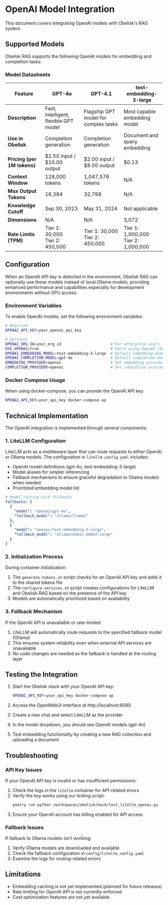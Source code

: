 # OpenAI Model Integration

This document covers integrating OpenAI models with Obelisk's RAG system.

## Supported Models

Obelisk RAG supports the following OpenAI models for embedding and completion tasks:

### Model Datasheets

| Feature                     | GPT-4o                                | GPT-4.1                              | text-embedding-3-large                 |
| --------------------------- | ------------------------------------- | ------------------------------------ | -------------------------------------- |
| **Description**             | Fast, intelligent, flexible GPT model | Flagship GPT model for complex tasks | Most capable embedding model           |
| **Use in Obelisk**          | Completion generation                 | Completion generation                | Document and query embedding           |
| **Pricing (per 1M tokens)** | $2.50 input / $10.00 output           | $2.00 input / $8.00 output           | $0.13                                  |
| **Context Window**          | 128,000 tokens                        | 1,047,576 tokens                     | N/A                                    |
| **Max Output Tokens**       | 16,384                                | 32,768                               | N/A                                    |
| **Knowledge Cutoff**        | Sep 30, 2023                          | May 31, 2024                         | Not applicable                         |
| **Dimensions**              | N/A                                   | N/A                                  | 3,072                                  |
| **Rate Limits (TPM)**       | Tier 1: 30,000<br>Tier 2: 450,000     | Tier 1: 30,000<br>Tier 2: 450,000    | Tier 1: 1,000,000<br>Tier 2: 1,000,000 |

## Configuration

When an OpenAI API key is detected in the environment, Obelisk RAG can optionally use these models instead of local Ollama models, providing enhanced performance and capabilities especially for development environments without GPU access.

### Environment Variables

To enable OpenAI models, set the following environment variables:

```bash
# Required
OPENAI_API_KEY=your_openai_api_key

# Optional
OPENAI_ORG_ID=your_org_id                      # For enterprise users
USE_OPENAI=true                                # Force using OpenAI (defaults to true when key exists)
OPENAI_EMBEDDING_MODEL=text-embedding-3-large  # Default embedding model
OPENAI_COMPLETION_MODEL=gpt-4o                 # Default completion model
EMBEDDING_PROVIDER=openai                      # Set embedding provider (ollama or openai)
COMPLETION_PROVIDER=openai                     # Set completion provider (ollama or openai)
```

### Docker Compose Usage

When using docker-compose, you can provide the OpenAI API key:

```bash
OPENAI_API_KEY=your_api_key docker-compose up
```

## Technical Implementation

The OpenAI integration is implemented through several components:

### 1. LiteLLM Configuration

LiteLLM acts as a middleware layer that can route requests to either OpenAI or Ollama models. The configuration in `litellm-config.yaml` includes:

- OpenAI model definitions (gpt-4o, text-embedding-3-large)
- Model aliases for simpler referencing
- Fallback mechanisms to ensure graceful degradation to Ollama models when needed
- Prioritized embedding model list

```yaml
# Model routing with fallbacks
fallbacks: [
  {
    "model": "openai/gpt-4o",
    "fallback_model": "ollama/llama3"
  },
  {
    "model": "openai/text-embedding-3-large", 
    "fallback_model": "ollama/mxbai-embed-large"
  }
]
```

### 2. Initialization Process

During container initialization:

1. The `generate-tokens.sh` script checks for an OpenAI API key and adds it to the shared tokens file
2. The `configure-services.sh` script creates configurations for LiteLLM and Obelisk-RAG based on the presence of the API key
3. Models are automatically prioritized based on availability

### 3. Fallback Mechanism

If the OpenAI API is unavailable or rate-limited:

1. LiteLLM will automatically route requests to the specified fallback model (Ollama)
2. This ensures system reliability even when external API services are unavailable
3. No code changes are needed as the fallback is handled at the routing layer

## Testing the Integration

1. Start the Obelisk stack with your OpenAI API key:
   ```bash
   OPENAI_API_KEY=your_api_key docker-compose up
   ```

2. Access the OpenWebUI interface at http://localhost:8080

3. Create a new chat and select LiteLLM as the provider

4. In the model dropdown, you should see OpenAI models (gpt-4o)

5. Test embedding functionality by creating a new RAG collection and uploading a document

## Troubleshooting

### API Key Issues

If your OpenAI API key is invalid or has insufficient permissions:

1. Check the logs in the `litellm` container for API-related errors
2. Verify the key works using our testing script:
   ```bash
   poetry run python /workspaces/obelisk/hack/test_litellm_openai.py
   ```
3. Ensure your OpenAI account has billing enabled for API access

### Fallback Issues

If fallback to Ollama models isn't working:

1. Verify Ollama models are downloaded and available
2. Check the fallback configuration in `config/litellm_config.yaml`
3. Examine the logs for routing-related errors

## Limitations

- Embedding caching is not yet implemented (planned for future releases)
- Rate limiting for OpenAI API is not currently enforced
- Cost optimization features are not yet available
